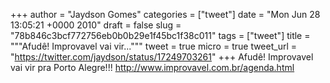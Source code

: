 
+++
author = "Jaydson Gomes"
categories = ["tweet"]
date = "Mon Jun 28 13:05:21 +0000 2010"
draft = false
slug = "78b846c3bcf772756eb0b0b29e1f45bc1f38c011"
tags = ["tweet"]
title = """Afudê! Improvavel vai vir..."""
tweet = true
micro = true
tweet_url = "https://twitter.com/jaydson/status/17249703261"
+++
Afudê! Improvavel vai vir pra Porto Alegre!!! http://www.improvavel.com.br/agenda.html
